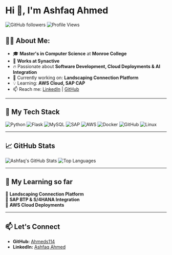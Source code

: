 # Hi 👋, I'm Ashfaq Ahmed

![GitHub followers](https://img.shields.io/github/followers/Ahmeds114?style=social) 
![Profile Views](https://komarev.com/ghpvc/?username=Ahmeds114&color=blue)

## 👨‍💻 About Me:
- 🎓 **Master's in Computer Science** at **Monroe College**
- 🏢 **Works at Synactive**
- 🔥 Passionate about **Software Development, Cloud Deployments & AI Integration**
- 🚀 Currently working on: **Landscaping Connection Platform**
- 💡 Learning: **AWS Cloud, SAP CAP**
- 📫 Reach me: [LinkedIn](https://www.linkedin.com/in/ashfaq-ahmed-ash-426619107/) | [GitHub](https://github.com/Ahmeds114)

---

## 🚀 **My Tech Stack**
![Python](https://img.shields.io/badge/Python-3776AB?style=for-the-badge&logo=python&logoColor=white)
![Flask](https://img.shields.io/badge/Flask-000000?style=for-the-badge&logo=flask&logoColor=white)
![MySQL](https://img.shields.io/badge/MySQL-4479A1?style=for-the-badge&logo=mysql&logoColor=white)
![SAP](https://img.shields.io/badge/SAP-0FAAFF?style=for-the-badge&logo=sap&logoColor=white)
![AWS](https://img.shields.io/badge/AWS-FF9900?style=for-the-badge&logo=amazon-aws&logoColor=white)
![Docker](https://img.shields.io/badge/Docker-2496ED?style=for-the-badge&logo=docker&logoColor=white)
![GitHub](https://img.shields.io/badge/GitHub-181717?style=for-the-badge&logo=github&logoColor=white)
![Linux](https://img.shields.io/badge/Linux-FCC624?style=for-the-badge&logo=linux&logoColor=black)

---

## 📈 **GitHub Stats**
![Ashfaq's GitHub Stats](https://github-readme-stats.vercel.app/api?username=Ahmeds114&show_icons=true&theme=radical&cache_seconds=1800)
![Top Languages](https://github-readme-stats.vercel.app/api/top-langs/?username=Ahmeds114&layout=compact&theme=radical&langs_count=8)

---

## 🌱 **My Learning so far**
🔹 **Landscaping Connection Platform**  
🔹 **SAP BTP & S/4HANA Integration**  
🔹 **AWS Cloud Deployments**  

---

## 📫 **Let's Connect**
- **GitHub:** [Ahmeds114](https://github.com/Ahmeds114)
- **LinkedIn:** [Ashfaq Ahmed](https://www.linkedin.com/in/ashfaq-ahmed-ash-426619107/)
